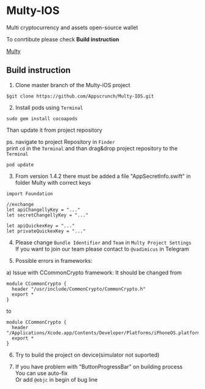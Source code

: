 # Multy-IOS

Multi cryptocurrency and assets open-source wallet

To conrtibute please check **Build instruction**

[Multy](http://multy.io)

## Build instruction

1. Clone master branch of the Multy-iOS project
```
$git clone https://github.com/Appscrunch/Multy-IOS.git
```

2. Install pods using ``` Terminal ```  <br />
```
sudo gem install cocoapods
```
   Than update it from project repository <br />
   
   
   ps. navigate to project Repository in ```Finder```<br />
   print ```cd``` in the ```Terminal``` and than drag&drop project repository to the ``` Terminal ```
   
```
pod update
```
3. From version 1.4.2 there must be added a file "AppSecretInfo.swift" in folder Multy with correct keys
```
import Foundation

//exchange
let apiChangellyKey = "..."
let secretChangellyKey = "..."

let apiQuickexKey = "..."
let privateQuickexKey = "..."

```
4. Please change  ```Bundle Identifier``` and ```Team``` in ```Multy Project Settings```<br />
   If you want to join our team please contact to ``` @vadimicus ```  in Telegram
   
5. Possible errors in frameworks:

a) Issue with CCommonCrypto framework:
It should be changed from
```
module CCommonCrypto {
  header "/usr/include/CommonCrypto/CommonCrypto.h"
  export *
}
```
to
```
module CCommonCrypto {
  header "/Applications/Xcode.app/Contents/Developer/Platforms/iPhoneOS.platform/Developer/SDKs/iPhoneOS.sdk/usr/include/CommonCrypto/CommonCrypto.h"
  export *
}
```

6. Try to build the project on device(simulator not suported)

7. If you have problem with "ButtonProgressBar" on building process<br />
    You can use auto-fix<br />
    Or add ``` @objc ``` in begin of bug line



